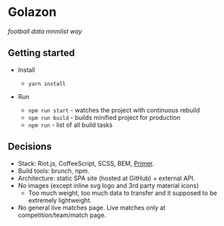 Golazon
=======

*football data mnmlist way*

## Getting started

* Install
  * `yarn install`

* Run
  * `npm run start` - watches the project with continuous rebuild
  * `npm run build` - builds minified project for production
  * `npm run` - list of all build tasks

## Decisions

* Stack: Riot.js, CoffeeScript, SCSS, BEM, [Primer](http://primercss.io/).
* Build tools: brunch, npm.
* Architecture: static SPA site (hosted at GitHub) + external API.
* No images (except inline svg logo and 3rd party material icons)
  * Too much weight, too much data to transfer and it supposed to be extremely lightweight.
* No general live matches page. Live matches only at competition/team/match page.
